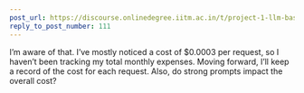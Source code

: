 ```yaml
---
post_url: https://discourse.onlinedegree.iitm.ac.in/t/project-1-llm-based-automation-agent-discussion-thread-tds-jan-2025/164277/112
reply_to_post_number: 111
---
```

I’m aware of that. I’ve mostly noticed a cost of $0.0003 per request, so I haven’t been tracking my total monthly expenses. Moving forward, I’ll keep a record of the cost for each request. Also, do strong prompts impact the overall cost?